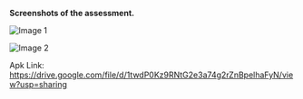 **Screenshots of the assessment.**

![Image 1](https://github.com/user-attachments/assets/9b4c494a-bb64-405c-9e11-5ba025fa1a8e)


![Image 2](https://github.com/user-attachments/assets/b9d76446-b59c-4d35-8bb3-2dd82ab988a8)


Apk Link:    https://drive.google.com/file/d/1twdP0Kz9RNtG2e3a74g2rZnBpelhaFyN/view?usp=sharing
